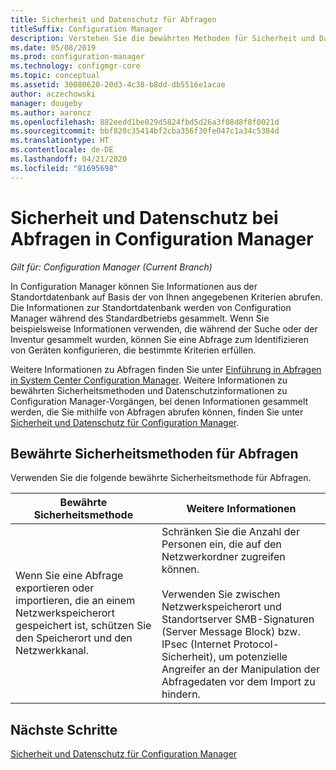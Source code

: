 ```yaml
---
title: Sicherheit und Datenschutz für Abfragen
titleSuffix: Configuration Manager
description: Verstehen Sie die bewährten Methoden für Sicherheit und Datenschutz beim Abfragen von Informationen aus der Standortdatenbank.
ms.date: 05/08/2019
ms.prod: configuration-manager
ms.technology: configmgr-core
ms.topic: conceptual
ms.assetid: 30080620-20d3-4c38-b8dd-db5516e1acae
author: aczechowski
manager: dougeby
ms.author: aaroncz
ms.openlocfilehash: 882eedd1be029d5824fbd5d26a3f08d8f8f0021d
ms.sourcegitcommit: bbf820c35414bf2cba356f30fe047c1a34c5384d
ms.translationtype: HT
ms.contentlocale: de-DE
ms.lasthandoff: 04/21/2020
ms.locfileid: "81695698"
---
```

# <a name="security-and-privacy-for-queries-in-configuration-manager"></a>Sicherheit und Datenschutz bei Abfragen in Configuration Manager

*Gilt für: Configuration Manager (Current Branch)*

In Configuration Manager können Sie Informationen aus der Standortdatenbank auf Basis der von Ihnen angegebenen Kriterien abrufen. Die Informationen zur Standortdatenbank werden von Configuration Manager während des Standardbetriebs gesammelt. Wenn Sie beispielsweise Informationen verwenden, die während der Suche oder der Inventur gesammelt wurden, können Sie eine Abfrage zum Identifizieren von Geräten konfigurieren, die bestimmte Kriterien erfüllen.  

 Weitere Informationen zu Abfragen finden Sie unter [Einführung in Abfragen in System Center Configuration Manager](../../../core/servers/manage/introduction-to-queries.md). Weitere Informationen zu bewährten Sicherheitsmethoden und Datenschutzinformationen zu Configuration Manager-Vorgängen, bei denen Informationen gesammelt werden, die Sie mithilfe von Abfragen abrufen können, finden Sie unter [Sicherheit und Datenschutz für Configuration Manager](../../../core/plan-design/security/security-and-privacy.md).  

## <a name="security-best-practices-for-queries"></a>Bewährte Sicherheitsmethoden für Abfragen

 Verwenden Sie die folgende bewährte Sicherheitsmethode für Abfragen.  

|Bewährte Sicherheitsmethode|Weitere Informationen|  
|----------------------------|----------------------|  
|Wenn Sie eine Abfrage exportieren oder importieren, die an einem Netzwerkspeicherort gespeichert ist, schützen Sie den Speicherort und den Netzwerkkanal.|Schränken Sie die Anzahl der Personen ein, die auf den Netzwerkordner zugreifen können.<br /><br /> Verwenden Sie zwischen Netzwerkspeicherort und Standortserver SMB-Signaturen (Server Message Block) bzw. IPsec (Internet Protocol-Sicherheit), um potenzielle Angreifer an der Manipulation der Abfragedaten vor dem Import zu hindern.|  

## <a name="next-steps"></a>Nächste Schritte
  
[Sicherheit und Datenschutz für Configuration Manager](../../../core/plan-design/security/security-and-privacy.md)
